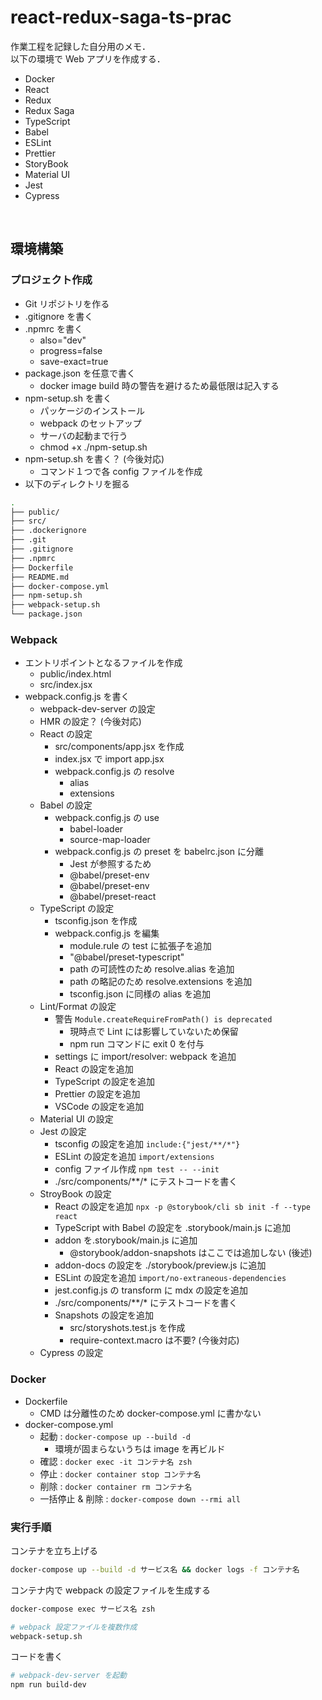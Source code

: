 # react-redux-saga-ts-prac

作業工程を記録した自分用のメモ．  
以下の環境で Web アプリを作成する．

- Docker
- React
- Redux
- Redux Saga
- TypeScript
- Babel
- ESLint
- Prettier
- StoryBook
- Material UI
- Jest
- Cypress

<br>

## 環境構築

### プロジェクト作成

- Git リポジトリを作る
- .gitignore を書く
- .npmrc を書く
  - also="dev"
  - progress=false
  - save-exact=true
- package.json を任意で書く
  - docker image build 時の警告を避けるため最低限は記入する
- npm-setup.sh を書く
  - パッケージのインストール
  - webpack のセットアップ
  - サーバの起動まで行う
  - chmod +x ./npm-setup.sh
- npm-setup.sh を書く？ (今後対応)
  - コマンド１つで各 config ファイルを作成
- 以下のディレクトリを掘る

```zsh
.
├── public/
├── src/
├── .dockerignore
├── .git
├── .gitignore
├── .npmrc
├── Dockerfile
├── README.md
├── docker-compose.yml
├── npm-setup.sh
├── webpack-setup.sh
└── package.json
```

### Webpack

- エントリポイントとなるファイルを作成
  - public/index.html
  - src/index.jsx
- webpack.config.js を書く
  - webpack-dev-server の設定
  - HMR の設定？ (今後対応)
  - React の設定
    - src/components/app.jsx を作成
    - index.jsx で import app.jsx
    - webpack.config.js の resolve
      - alias
      - extensions
  - Babel の設定
    - webpack.config.js の use
      - babel-loader
      - source-map-loader
    - webpack.config.js の preset を babelrc.json に分離
      - Jest が参照するため
      - @babel/preset-env
      - @babel/preset-env
      - @babel/preset-react
  - TypeScript の設定
    - tsconfig.json を作成
    - webpack.config.js を編集
      - module.rule の test に拡張子を追加
      - "@babel/preset-typescript"
      - path の可読性のため resolve.alias を追加
      - path の略記のため resolve.extensions を追加
      - tsconfig.json に同様の alias を追加
  - Lint/Format の設定
    - 警告 `Module.createRequireFromPath() is deprecated`
      - 現時点で Lint には影響していないため保留
      - npm run コマンドに  exit 0 を付与
    - settings に import/resolver: webpack を追加
    - React の設定を追加
    - TypeScript の設定を追加
    - Prettier の設定を追加
    - VSCode の設定を追加
  - Material UI の設定
  - Jest の設定
    - tsconfig の設定を追加 `include:{"jest/**/*"}`
    - ESLint の設定を追加 `import/extensions`
    - config ファイル作成 `npm test -- --init`
    - ./src/components/\*\*/* にテストコードを書く
  - StroyBook の設定
    - React の設定を追加 `npx -p @storybook/cli sb init -f --type react`
    - TypeScript with Babel の設定を .storybook/main.js に追加
    - addon を.storybook/main.js に追加
      - @storybook/addon-snapshots はここでは追加しない (後述)
    - addon-docs の設定を ./storybook/preview.js に追加
    - ESLint の設定を追加 `import/no-extraneous-dependencies`
    - jest.config.js の transform に mdx の設定を追加
    - ./src/components/\*\*/* にテストコードを書く
    - Snapshots の設定を追加
      - src/storyshots.test.js を作成
      - require-context.macro は不要? (今後対応)
  - Cypress の設定

### Docker

- Dockerfile
  - CMD は分離性のため docker-compose.yml に書かない
- docker-compose.yml
  - 起動 : `docker-compose up --build -d`  
    - 環境が固まらないうちは image を再ビルド
  - 確認 : `docker exec -it コンテナ名 zsh`  
  - 停止 : `docker container stop コンテナ名`
  - 削除 : `docker container rm コンテナ名`
  - 一括停止 & 削除 : `docker-compose down --rmi all`

### 実行手順

コンテナを立ち上げる

```zsh
docker-compose up --build -d サービス名 && docker logs -f コンテナ名
```

コンテナ内で webpack の設定ファイルを生成する

```zsh
docker-compose exec サービス名 zsh

# webpack 設定ファイルを複数作成
webpack-setup.sh
```

コードを書く

```zsh
# webpack-dev-server を起動
npm run build-dev
```
